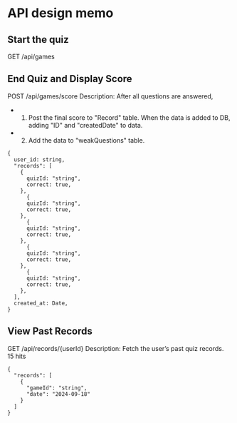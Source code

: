 # API design memo

## Start the quiz

GET /api/games

## End Quiz and Display Score

POST /api/games/score
Description: After all questions are answered,

- 1. Post the final score to "Record" table. When the data is added to DB, adding "ID" and "createdDate" to data.
- 2. Add the data to "weakQuestions" table.

```
{
  user_id: string,
  "records": [
    {
      quizId: "string",
      correct: true,
    },
      {
      quizId: "string",
      correct: true,
    },
      {
      quizId: "string",
      correct: true,
    },
      {
      quizId: "string",
      correct: true,
    },
      {
      quizId: "string",
      correct: true,
    },
  ],
  created_at: Date,
}
```

## View Past Records

GET /api/records/{userId}
Description: Fetch the user’s past quiz records. 15 hits

```
{
  "records": [
    {
      "gameId": "string",
      "date": "2024-09-18"
    }
  ]
}
```
